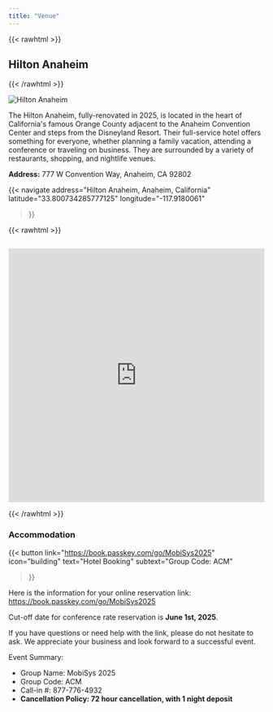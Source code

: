 ```yaml
---
title: "Venue"
---
```


{{< rawhtml >}}
<h2 id="main-conference"><i class="bi bi-buildings-fill"></i> Hilton Anaheim</h2>
{{< /rawhtml >}}

![Hilton Anaheim](https://assets.hiltonstatic.com/hilton-asset-cache/image/upload/c_fill,w_1920,h_1080,q_70,f_auto,g_auto/Imagery/Property%20Photography/Hilton%20Full%20Service/S/SNAAHHH/SNAAH_Hilton%20Anaheim%20Facade.jpg)

The Hilton Anaheim, fully-renovated in 2025, is located in the heart of California's famous Orange County adjacent to the Anaheim Convention Center and steps from the Disneyland Resort. Their full-service hotel offers something for everyone, whether planning a family vacation, attending a conference or traveling on business. They are surrounded by a variety of restaurants, shopping, and nightlife venues.

**Address:** 777 W Convention Way, Anaheim, CA 92802

{{< navigate
    address="Hilton Anaheim, Anaheim, California" 
    latitude="33.800734285777125"
    longitude="-117.9180061" 
>}}

{{< rawhtml >}}
<iframe src="https://www.google.com/maps/embed?pb=!1m18!1m12!1m3!1d3315.4429590988047!2d-117.92051822376449!3d33.80088027325264!2m3!1f0!2f0!3f0!3m2!1i1024!2i768!4f13.1!3m3!1m2!1s0x80dcd7dddcf58695%3A0xb22b24c611781348!2sHilton%20Anaheim!5e0!3m2!1sen!2sus!4v1730131267351!5m2!1sen!2sus" width="100%" height="500" style="border: 0; margin: 1em 0;" allowfullscreen="" loading="lazy" referrerpolicy="no-referrer-when-downgrade"></iframe>
{{< /rawhtml >}}

### Accommodation

{{< button
    link="https://book.passkey.com/go/MobiSys2025" 
    icon="building"
    text="Hotel Booking"
    subtext="Group Code: ACM"
>}}

Here is the information for your online reservation link: https://book.passkey.com/go/MobiSys2025

Cut-off date for conference rate reservation is **June 1st, 2025**.

If you have questions or need help with the link, please do not hesitate to ask. We appreciate your business and look forward to a successful event.

Event Summary:
- Group Name:  MobiSys 2025
- Group Code:  ACM
- Call-in #:  877-776-4932
- **Cancellation Policy:  72 hour cancellation, with 1 night deposit**